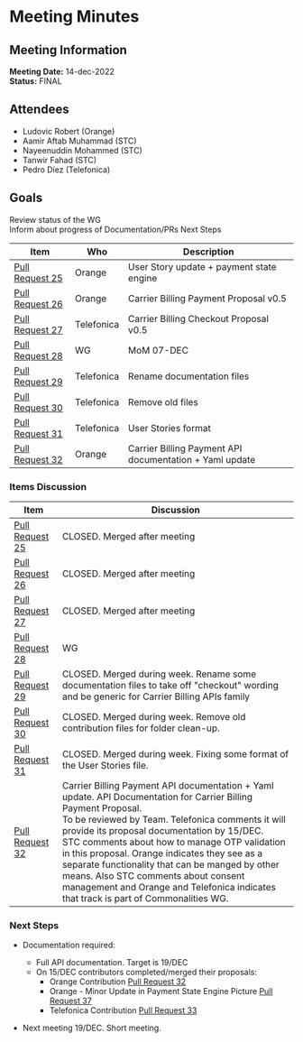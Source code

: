 # Meeting Minutes
## Meeting Information
**Meeting Date:** 14-dec-2022<br/>
**Status:** FINAL

## Attendees
- Ludovic Robert (Orange)
- Aamir Aftab Muhammad (STC)
- Nayeenuddin Mohammed (STC)
- Tanwir Fahad (STC) 
- Pedro Díez (Telefonica)

## Goals
Review status of the WG </br>
Inform about progress of Documentation/PRs
Next Steps


Item | Who | Description
---- | ---- | ----
[Pull Request 25](https://github.com/camaraproject/CarrierBillingCheckOut/pull/25) | Orange | User Story update + payment state engine
[Pull Request 26](https://github.com/camaraproject/CarrierBillingCheckOut/pull/26) | Orange | Carrier Billing Payment Proposal v0.5
[Pull Request 27](https://github.com/camaraproject/CarrierBillingCheckOut/pull/27) | Telefonica | Carrier Billing Checkout Proposal v0.5
[Pull Request 28](https://github.com/camaraproject/CarrierBillingCheckOut/pull/28) | WG | MoM 07-DEC
[Pull Request 29](https://github.com/camaraproject/CarrierBillingCheckOut/pull/29) | Telefonica | Rename documentation files
[Pull Request 30](https://github.com/camaraproject/CarrierBillingCheckOut/pull/30) | Telefonica | Remove old files
[Pull Request 31](https://github.com/camaraproject/CarrierBillingCheckOut/pull/31) | Telefonica | User Stories format
[Pull Request 32](https://github.com/camaraproject/CarrierBillingCheckOut/pull/32) | Orange | Carrier Billing Payment API documentation + Yaml update


### Items Discussion

Item | Discussion
---- | ----
[Pull Request 25](https://github.com/camaraproject/CarrierBillingCheckOut/pull/25) | CLOSED. Merged after meeting<br>
[Pull Request 26](https://github.com/camaraproject/CarrierBillingCheckOut/pull/26) | CLOSED. Merged after meeting<br>
[Pull Request 27](https://github.com/camaraproject/CarrierBillingCheckOut/pull/27) | CLOSED. Merged after meeting<br>
[Pull Request 28](https://github.com/camaraproject/CarrierBillingCheckOut/pull/28) | WG | MoM 07-DEC. Pending approval<br>
[Pull Request 29](https://github.com/camaraproject/CarrierBillingCheckOut/pull/29) | CLOSED. Merged during week. Rename some documentation files to take off "checkout" wording and be generic for Carrier Billing APIs family<br>
[Pull Request 30](https://github.com/camaraproject/CarrierBillingCheckOut/pull/30) | CLOSED. Merged during week. Remove old contribution files for folder clean-up.<br>
[Pull Request 31](https://github.com/camaraproject/CarrierBillingCheckOut/pull/31) | CLOSED. Merged during week. Fixing some format of the User Stories file.<br>
[Pull Request 32](https://github.com/camaraproject/CarrierBillingCheckOut/pull/32) | Carrier Billing Payment API documentation + Yaml update. API Documentation for Carrier Billing Payment Proposal.<br> To be reviewed by Team. Telefonica comments it will provide its proposal documentation by 15/DEC.<br> STC comments about how to manage OTP validation in this proposal. Orange indicates they see as a separate functionality that can be manged by other means. Also STC comments about consent management and Orange and Telefonica indicates that track is part of Commonalities WG.  


### Next Steps
- Documentation required:
	- Full API documentation. Target is 19/DEC
	- On 15/DEC contributors completed/merged their proposals:<br>
		- Orange Contribution [Pull Request 32](https://github.com/camaraproject/CarrierBillingCheckOut/pull/32)
		- Orange - Minor Update in Payment State Engine Picture [Pull Request 37](https://github.com/camaraproject/CarrierBillingCheckOut/pull/37)
		- Telefonica Contribution [Pull Request 33](https://github.com/camaraproject/CarrierBillingCheckOut/pull/33)

- Next meeting 19/DEC. Short meeting.
